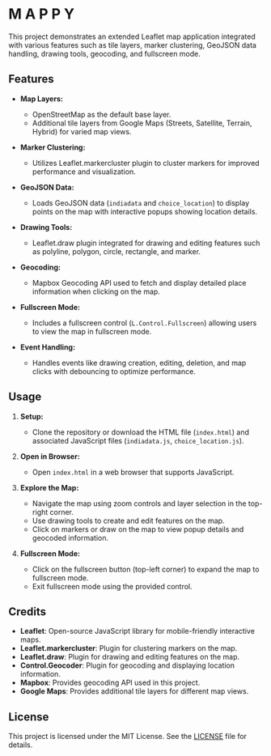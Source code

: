 # M A P P Y

This project demonstrates an extended Leaflet map application integrated with various features such as tile layers, marker clustering, GeoJSON data handling, drawing tools, geocoding, and fullscreen mode.

## Features

- **Map Layers:**
  - OpenStreetMap as the default base layer.
  - Additional tile layers from Google Maps (Streets, Satellite, Terrain, Hybrid) for varied map views.

- **Marker Clustering:**
  - Utilizes Leaflet.markercluster plugin to cluster markers for improved performance and visualization.

- **GeoJSON Data:**
  - Loads GeoJSON data (`indiadata` and `choice_location`) to display points on the map with interactive popups showing location details.

- **Drawing Tools:**
  - Leaflet.draw plugin integrated for drawing and editing features such as polyline, polygon, circle, rectangle, and marker.

- **Geocoding:**
  - Mapbox Geocoding API used to fetch and display detailed place information when clicking on the map.

- **Fullscreen Mode:**
  - Includes a fullscreen control (`L.Control.Fullscreen`) allowing users to view the map in fullscreen mode.

- **Event Handling:**
  - Handles events like drawing creation, editing, deletion, and map clicks with debouncing to optimize performance.

## Usage

1. **Setup:**
   - Clone the repository or download the HTML file (`index.html`) and associated JavaScript files (`indiadata.js`, `choice_location.js`).

2. **Open in Browser:**
   - Open `index.html` in a web browser that supports JavaScript.

3. **Explore the Map:**
   - Navigate the map using zoom controls and layer selection in the top-right corner.
   - Use drawing tools to create and edit features on the map.
   - Click on markers or draw on the map to view popup details and geocoded information.

4. **Fullscreen Mode:**
   - Click on the fullscreen button (top-left corner) to expand the map to fullscreen mode.
   - Exit fullscreen mode using the provided control.

## Credits

- **Leaflet**: Open-source JavaScript library for mobile-friendly interactive maps.
- **Leaflet.markercluster**: Plugin for clustering markers on the map.
- **Leaflet.draw**: Plugin for drawing and editing features on the map.
- **Control.Geocoder**: Plugin for geocoding and displaying location information.
- **Mapbox**: Provides geocoding API used in this project.
- **Google Maps**: Provides additional tile layers for different map views.

## License

This project is licensed under the MIT License. See the [LICENSE](./LICENSE) file for details.
